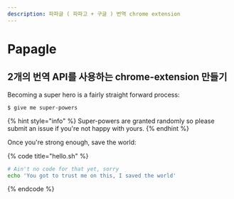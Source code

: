 ```yaml
---
description: 파파글 ( 파파고 + 구글 ) 번역 chrome extension
---
```


# Papagle

## 2개의 번역 API를 사용하는 chrome-extension 만들기

Becoming a super hero is a fairly straight forward process:

```
$ give me super-powers
```

{% hint style="info" %}
 Super-powers are granted randomly so please submit an issue if you're not happy with yours.
{% endhint %}

Once you're strong enough, save the world:

{% code title="hello.sh" %}
```bash
# Ain't no code for that yet, sorry
echo 'You got to trust me on this, I saved the world'
```
{% endcode %}




